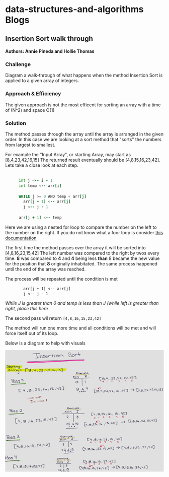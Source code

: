 # data-structures-and-algorithms Blogs

## Insertion Sort  walk through 
#### Authors: Annie Pineda and Hollie Thomas
### Challenge
Diagram a walk-through of what happens when the method Insertion Sort is applied to a given array of integers.  

### Approach & Efficiency
The given approach is not the most efficent for sorting an array with a time of (N^2) and space O(1)

### Solution
The method passes through the array until the array is arranged in the given order. In this case we are looking at a sort method that "sorts" the numbers from largest to smallest. 

For example the "Input Array", or starting Array, may start as [8,4,23,42,16,15]
The returned result eventually should be [4,8,15,16,23,42]. Lets take a close look at each step. 

```FOR i = 1 to arr.length
    
      int j <-- i - 1
      int temp <-- arr[i]
      
      WHILE j >= 0 AND temp < arr[j]
        arr[j + 1] <-- arr[j]
        j <-- j - 1
        
      arr[j + 1] <-- temp
```
Here we are using a nested for loop to compare the number on the left to the number on the right. If you do not know what a foor loop is consider [this documentation](https://www.programiz.com/java-programming/nested-loop) 


The first time the method passes over the array it will be sorted into
[4,8,16,23,15,42] The left number was compared to the right by twos every time. **8** was compared to **4** and **4** being less **than** 8 became the new value for the position that **8** originally inhabitated. The same process happened until the end of the array was reached. 


The process will be repeated until the condition is met 

```WHILE j >= 0 AND temp < arr[j]
        arr[j + 1] <-- arr[j]
        j <-- j - 1
```

_While J is greater than 0 and temp is less than J (while left is greater than right, place this here_

The second pass wil return ```[4,8,16,15,23,42]```

The method will run one more time and all conditions will be met and will force itself out of its loop. 

Below is a diagram to help with visuals


![solution](./images/blogChallenge26.jpg)
